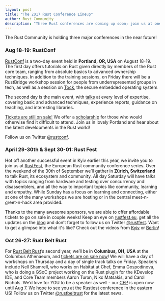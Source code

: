```yaml
---
layout: post
title: "The 2017 Rust Conference Lineup"
author: Rust Community
description: "Three Rust conferences are coming up soon; join us at one near you!"
---
```


The Rust Community is holding three major conferences in the near future!

### Aug 18-19: RustConf

[RustConf](http://rustconf.com/) is a two-day event held in **Portland, OR,
USA** on August 18-19. The first day offers tutorials on Rust given directly
by members of the Rust core team, ranging from absolute basics to advanced
ownership techniques. In addition to the training sessions, on Friday there will
be a RustBridge workshop session for people from underrepresented groups in tech,
as well as a session on [Tock](https://www.tockos.org/), the secure embedded operating system.

The second day is the main event, with [talks][rc-talks] at every
level of expertise, covering basic and advanced techniques, experience
reports, guidance on teaching, and interesting libraries.

[Tickets are still on sale!][rc-ticks] We offer a [scholarship][rc-schol] for those
who would otherwise find it difficult to attend. Join us in lovely Portland and
hear about the latest developments in the Rust world!

Follow us on Twitter [@rustconf](https://twitter.com/rustconf).

 [rc-talks]: http://rustconf.com/program.html
 [rc-ticks]: http://rustconf.com/register.html
 [rc-schol]: (https://tilde.wufoo.com/forms/rustconf-scholarships/)

### April 29-30th & Sept 30-01: Rust Fest

Hot off another successful event in Kyiv earlier this year, we invite
you to join us at [RustFest](http://www.rustfest.eu/), the European
Rust community conference series. Over the weekend of the 30th of
September we’ll gather in **Zürich, Switzerland** to talk Rust, its ecosystem and
community. All day Saturday will have talks with topics ranging from
hardware and testing over concurrency and disassemblers, and all the
way to important topics like community, learning and empathy. While
Sunday has a focus on learning and connecting, either at one of the
many workshops we are hosting or in the central meet-n-greet-n-hack
area provided.

Thanks to the many awesome sponsors, we are able to offer affordable
tickets to go on sale in couple weeks! Keep an eye on
[rustfest.eu](http://www.rustfest.eu/), get all the updates on the
[blog](http://blog.rustfest.eu/) and don’t forget to follow us on
Twitter [@rustfest](https://twitter.com/rustfest). Want to get a
glimpse into what it's like? Check out the videos from
[Kyiv] or [Berlin]!

### Oct 26-27: Rust Belt Rust

For [Rust Belt Rust](https://www.rust-belt-rust.com/)’s second year,
we’ll be in **Columbus, OH, USA** at the Columbus Athenaeum, and
[tickets are on sale now][rbr-tick]! We will have a day of workshops
on Thursday and a day of single track talks on Friday. Speakers
include Nell Shamrell, who works on Habitat at Chef, Emma Gospodinova,
who is doing a GSoC project working on the Rust plugin for the
KDevelop IDE, and Core Team members Aaron Turon, Niko Matsakis, and
Carol Nichols. We’d love for YOU to be a speaker as well - our
[CFP](http://cfp.rust-belt-rust.com/) is open now until Aug 7. We
hope to see you at the Rustiest conference in the eastern US! Follow
us on Twitter [@rustbeltrust](https://twitter.com/rustbeltrust) for
the latest news.

 [Kyiv]: https://www.youtube.com/playlist?list=PL85XCvVPmGQhvs1Rnet_24B-AI3YSM2YG
 [Berlin]: https://www.youtube.com/playlist?list=PL85XCvVPmGQh8nWR_Z-fTmPGsUWuzb-dn
 [rbr-tick]: https://www.eventbrite.com/e/rust-belt-rust-conference-2017-registration-36237335847
